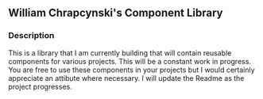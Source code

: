 ## William Chrapcynski's Component Library

### Description

This is a library that I am currently building that will contain reusable components for various projects. This will be a constant work in progress. You are free to use these components in your projects but I would certainly appreciate an attibute where necessary. I will update the Readme as the project progresses.
